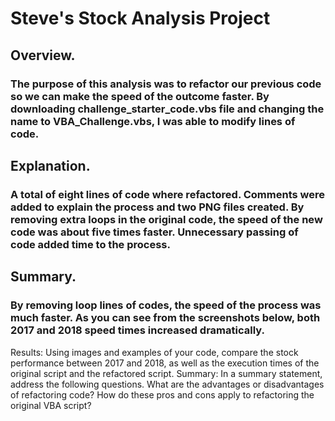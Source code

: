 # Steve's Stock Analysis Project

## Overview.
### The purpose of this analysis was to refactor our previous code so we can make the speed of the outcome faster.  By downloading **challenge_starter_code.vbs** file and changing the name to **VBA_Challenge.vbs**, I was able to modify lines of code.  

## Explanation.
### A total of eight lines of code where refactored.  Comments were added to explain the process and two PNG files created.  By removing extra loops in the original code, the speed of the new code was about five times faster.  Unnecessary passing of code added time to the process.

## Summary.
### By removing loop lines of codes, the speed of the process was much faster. As you can see from the screenshots below, both 2017 and 2018 speed times increased dramatically.


Results: Using images and examples of your code, compare the stock performance between 2017 and 2018, as well as the execution times of the original script and the refactored script.
Summary: In a summary statement, address the following questions.
What are the advantages or disadvantages of refactoring code?
How do these pros and cons apply to refactoring the original VBA script?
